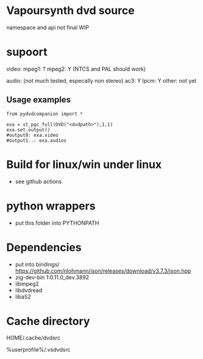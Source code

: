 # Vapoursynth dvd source
namespace and api not final
WIP

# supoort 
video: 
mpeg1: ?
mpeg2: Y (NTCS and PAL should work)

audio: (not much tested, especally non stereo)
ac3: Y
lpcm: Y
other: not yet


## Usage examples
```
from pydvdcompanion import *

exa = st_pgc_full(DVD("<dvdpath>"),1,1)
exa.set_output()
#output0: exa.video
#output1..: exa.audios
```

# Build for linux/win under linux
- see github actions


# python wrappers
- put this folder into PYTHONPATH

# Dependencies
- put into bindings/ https://github.com/nlohmann/json/releases/download/v3.7.3/json.hpp
- zig-dev-bin 1:0.11.0_dev.3892
- libmpeg2
- libdvdread
- liba52

# Cache directory
HOME/.cache/dvdsrc

%userprofile%/.vsdvdsrc